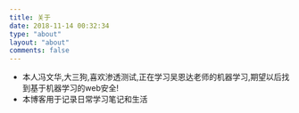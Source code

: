 ```yaml
---
title: 关于
date: 2018-11-14 00:32:34
type: "about"
layout: "about"
comments: false
---
```


* 本人冯文华,大三狗,喜欢渗透测试,正在学习吴恩达老师的机器学习,期望以后找到基于机器学习的web安全!
* 本博客用于记录日常学习笔记和生活
